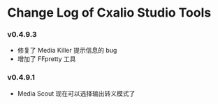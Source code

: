 # Change Log of Cxalio Studio Tools

### v0.4.9.3

- 修复了 Media Killer 提示信息的 bug
- 增加了 FFpretty 工具

### v0.4.9.1

- Media Scout 现在可以选择输出转义模式了
